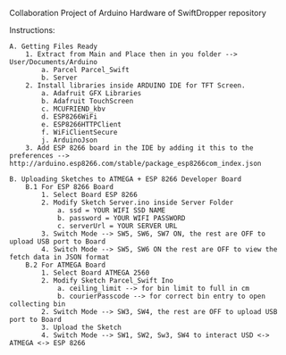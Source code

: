 Collaboration Project of Arduino Hardware of SwiftDropper repository

Instructions:

    A. Getting Files Ready
        1. Extract from Main and Place then in you folder --> User/Documents/Arduino
            a. Parcel Parcel_Swift
            b. Server
        2. Install libraries inside ARDUINO IDE for TFT Screen.
            a. Adafruit GFX Libraries
            b. Adafruit TouchScreen
            c. MCUFRIEND_kbv 
            d. ESP8266WiFi
            e. ESP8266HTTPClient
            f. WiFiClientSecure
            j. ArduinoJson 
        3. Add ESP 8266 board in the IDE by adding it this to the preferences --> http://arduino.esp8266.com/stable/package_esp8266com_index.json

    B. Uploading Sketches to ATMEGA + ESP 8266 Developer Board
        B.1 For ESP 8266 Board
            1. Select Board ESP 8266
            2. Modify Sketch Server.ino inside Server Folder
                a. ssd = YOUR WIFI SSD NAME
                b. password = YOUR WIFI PASSWORD
                c. serverUrl = YOUR SERVER URL
            3. Switch Mode --> SW5, SW6, SW7 ON, the rest are OFF to upload USB port to Board
            4. Switch Mode --> SW5, SW6 ON the rest are OFF to view the fetch data in JSON format
        B.2 For ATMEGA Board
            1. Select Board ATMEGA 2560
            2. Modify Sketch Parcel_Swift Ino
                a. ceiling_limit --> for bin limit to full in cm
                b. courierPasscode --> for correct bin entry to open collecting bin
            2. Switch Mode --> SW3, SW4, the rest are OFF to upload USB port to Board
            3. Upload the Sketch
            4. Switch Mode --> SW1, SW2, Sw3, SW4 to interact USD <-> ATMEGA <-> ESP 8266




